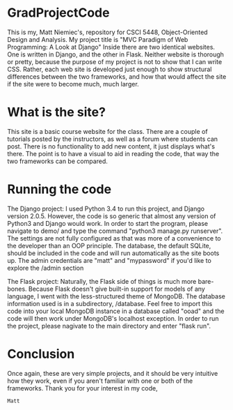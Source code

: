 # GradProjectCode

This is my, Matt Niemiec's, repository for CSCI 5448, Object-Oriented Design and Analysis. My project title is "MVC Paradigm of Web Programming: A Look at Django"
Inside there are two identical websites. One is written in Django, and the other in Flask. Neither website is thorough or pretty, because the purpose of my project is not to show that I can write CSS. Rather, each web site is developed just enough to show structural differences between the two frameworks, and how that would affect the site if the site were to become much, much larger. 

# What is the site?

This site is a basic course website for the class. There are a couple of tutorials posted by the instructors, as well as a forum where students can post. There is no functionality to add new content, it just displays what's there. The point is to have a visual to aid in reading the code, that way the two frameworks can be compared.

# Running the code

The Django project: I used Python 3.4 to run this project, and Django version 2.0.5. However, the code is so generic that almost any version of Python3 and Django would work. In order to start the program, please navigate to demo/ and type the command "python3 manage.py runserver". The settings are not fully configured as that was more of a convenience to the developer than an OOP principle. The database, the default SQLite, should be included in the code and will run automatically as the site boots up. The admin credentials are "matt" and "mypassword" if you'd like to explore the /admin section

The Flask project: Naturally, the Flask side of things is much more bare-bones. Because Flask doesn't give built-in support for models of any language, I went with the less-structured theme of MongoDB. The database information used is in a subdirectory, /database. Feel free to import this code into your local MongoDB instance in a database called "ooad" and the code will then work under MongoDB's localhost exception. In order to run the project, please nagivate to the main directory and enter "flask run".

# Conclusion

Once again, these are very simple projects, and it should be very intuitive how they work, even if you aren't familiar with one or both of the frameworks. Thank you for your interest in my code,

    Matt
